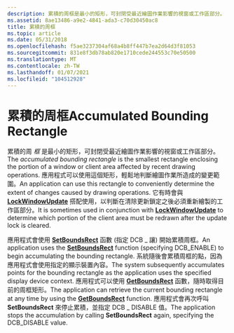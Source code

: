 ```yaml
---
description: 累積的周框是最小的矩形，可封閉受最近繪圖作業影響的視窗或工作區部分。
ms.assetid: 8ae13486-a9e2-4841-ada3-c70d30450ac8
title: 累積的周框
ms.topic: article
ms.date: 05/31/2018
ms.openlocfilehash: f5ae3237304af68a4b8ff447b7ea2d64d3f81053
ms.sourcegitcommit: 831e8f3db78ab820e1710cede244553c70e50500
ms.translationtype: MT
ms.contentlocale: zh-TW
ms.lasthandoff: 01/07/2021
ms.locfileid: "104512928"
---
```

# <a name="accumulated-bounding-rectangle"></a><span data-ttu-id="b0e02-103">累積的周框</span><span class="sxs-lookup"><span data-stu-id="b0e02-103">Accumulated Bounding Rectangle</span></span>

<span data-ttu-id="b0e02-104">累積的周 *框* 是最小的矩形，可封閉受最近繪圖作業影響的視窗或工作區部分。</span><span class="sxs-lookup"><span data-stu-id="b0e02-104">The *accumulated bounding rectangle* is the smallest rectangle enclosing the portion of a window or client area affected by recent drawing operations.</span></span> <span data-ttu-id="b0e02-105">應用程式可以使用這個矩形，輕鬆地判斷繪圖作業所造成的變更範圍。</span><span class="sxs-lookup"><span data-stu-id="b0e02-105">An application can use this rectangle to conveniently determine the extent of changes caused by drawing operations.</span></span> <span data-ttu-id="b0e02-106">它有時會與 [**LockWindowUpdate**](/windows/desktop/api/Winuser/nf-winuser-lockwindowupdate) 搭配使用，以判斷在清除更新鎖定之後必須重新繪製的工作區部分。</span><span class="sxs-lookup"><span data-stu-id="b0e02-106">It is sometimes used in conjunction with [**LockWindowUpdate**](/windows/desktop/api/Winuser/nf-winuser-lockwindowupdate) to determine which portion of the client area must be redrawn after the update lock is cleared.</span></span>

<span data-ttu-id="b0e02-107">應用程式會使用 [**SetBoundsRect**](/windows/desktop/api/Wingdi/nf-wingdi-setboundsrect) 函數 (指定 DCB \_ 讓) 開始累積周框。</span><span class="sxs-lookup"><span data-stu-id="b0e02-107">An application uses the [**SetBoundsRect**](/windows/desktop/api/Wingdi/nf-wingdi-setboundsrect) function (specifying DCB\_ENABLE) to begin accumulating the bounding rectangle.</span></span> <span data-ttu-id="b0e02-108">系統隨後會累積周框的點，因為應用程式會使用指定的顯示裝置內容。</span><span class="sxs-lookup"><span data-stu-id="b0e02-108">The system subsequently accumulates points for the bounding rectangle as the application uses the specified display device context.</span></span> <span data-ttu-id="b0e02-109">應用程式可以使用 [**GetBoundsRect**](/windows/desktop/api/Wingdi/nf-wingdi-getboundsrect) 函數，隨時取得目前的周框矩形。</span><span class="sxs-lookup"><span data-stu-id="b0e02-109">The application can retrieve the current bounding rectangle at any time by using the [**GetBoundsRect**](/windows/desktop/api/Wingdi/nf-wingdi-getboundsrect) function.</span></span> <span data-ttu-id="b0e02-110">應用程式會再次呼叫 **SetBoundsRect** 來停止累積，並指定 DCB \_ DISABLE 值。</span><span class="sxs-lookup"><span data-stu-id="b0e02-110">The application stops the accumulation by calling **SetBoundsRect** again, specifying the DCB\_DISABLE value.</span></span>

 

 




